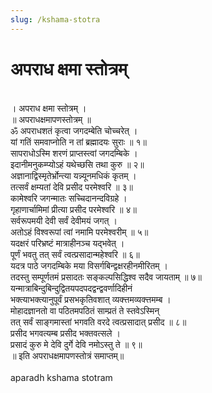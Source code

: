 ```yaml
---
slug: /kshama-stotra
---
```

#  अपराध क्षमा स्तोत्रम् 
<br />
। अपराध क्षमा स्तोत्रम् ।<br />
॥ अपराधक्षमापणस्तोत्रम् ॥<br />
ॐ अपराधशतं कृत्वा जगदम्बेति चोच्चरेत् ।<br />
यां गतिं समवाप्नोति न तां ब्रह्मादयः सुराः ॥ १॥<br />
सापराधोऽस्मि शरणं प्राप्तस्त्वां जगदम्बिके ।<br />
इदानीमनुकम्प्योऽहं यथेच्छसि तथा कुरु ॥ २॥<br />
अज्ञानाद्विस्मृतेर्भ्रोन्त्या यन्न्यूनमधिकं कृतम् ।<br />
तत्सर्वं क्षम्यतां देवि प्रसीद परमेश्वरि ॥ ३॥<br />
कामेश्वरि जगन्मातः सच्चिदानन्दविग्रहे ।<br />
गृहाणार्चामिमां प्रीत्या प्रसीद परमेश्वरि ॥ ४॥<br />
सर्वरूपमयी देवी सर्वं देवीमयं जगत् ।<br />
अतोऽहं विश्वरूपां त्वां नमामि परमेश्वरीम् ॥ ५॥<br />
यदक्षरं परिभ्रष्टं मात्राहीनञ्च यद्भवेत् ।<br />
पूर्णं भवतु तत् सर्वं त्वत्प्रसादान्महेश्वरि ॥ ६॥<br />
यदत्र पाठे जगदम्बिके मया विसर्गबिन्द्वक्षरहीनमीरितम् ।<br />
तदस्तु सम्पूर्णतमं प्रसादतः सङ्कल्पसिद्धिश्व सदैव जायताम् ॥ ७॥<br />
यन्मात्राबिन्दुबिन्दुद्वितयपदपदद्वन्द्ववर्णादिहीनं<br />
भक्त्याभक्त्यानुपूर्वं प्रसभकृतिवशात् व्यक्त्तमव्यक्त्तमम्ब ।<br />
मोहादज्ञानतो वा पठितमपठितं साम्प्रतं ते स्तवेऽस्मिन्<br />
तत् सर्वं साङ्गमास्तां भगवति वरदे त्वत्प्रसादात् प्रसीद ॥ ८॥<br />
प्रसीद भगवत्यम्ब प्रसीद भक्तवत्सले ।<br />
प्रसादं कुरु मे देवि दुर्गे देवि नमोऽस्तु ते ॥ ९॥<br />
॥ इति अपराधक्षमापणस्तोत्रं समाप्तम्॥<br />
<br />
<span class='index-text'> aparadh kshama stotram </span>